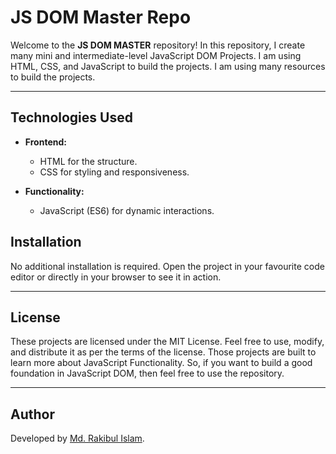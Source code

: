 # JS DOM Master Repo

Welcome to the **JS DOM MASTER** repository! In this repository, I create many mini and intermediate-level JavaScript DOM Projects. I am using HTML, CSS, and JavaScript to build the projects. I am using many resources to build the projects. 

---

## Technologies Used

- **Frontend:**
  - HTML for the structure.
  - CSS for styling and responsiveness.

- **Functionality:**
  - JavaScript (ES6) for dynamic interactions.

## Installation

No additional installation is required. Open the project in your favourite code editor or directly in your browser to see it in action.

---

## License

These projects are licensed under the MIT License. Feel free to use, modify, and distribute it as per the terms of the license. Those projects are built to learn more about JavaScript Functionality. So, if you want to build a good foundation in JavaScript DOM, then feel free to use the repository.

---

## Author

Developed by [Md. Rakibul Islam](https://github.com/rakib-utsho).

